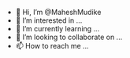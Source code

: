 - 👋 Hi, I’m @MaheshMudike
- 👀 I’m interested in ...
- 🌱 I’m currently learning ...
- 💞️ I’m looking to collaborate on ...
- 📫 How to reach me ...

<!---
MaheshMudike/MaheshMudike is a ✨ special ✨ repository because its `README.md` (this file) appears on your GitHub profile.
You can click the Preview link to take a look at your changes.
--->
